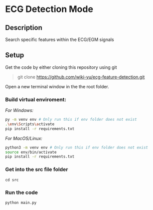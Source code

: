 
<h1>
ECG Detection Mode
</h1>

## Description
<p>
Search specific features within the ECG/EGM signals
</p>

## Setup 
Get the code by either cloning this repository using git
>git clone https://github.com/wiki-yu/ecg-feature-detection.git

Open a new terminal window in the the root folder.

### Build virtual enviroment:

_For Windows:_

```bash
py -m venv env # Only run this if env folder does not exist
.\env\Scripts\activate
pip install -r requirements.txt
```

_For MacOS/Linux:_

```bash
python3 -m venv env # Only run this if env folder does not exist
source env/bin/activate
pip install -r requirements.txt
```

### Get into the src file folder
```
cd src
```

### Run the code
```
python main.py
```







